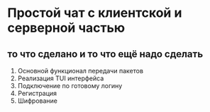# Простой чат с клиентской и серверной частью
## то что сделано и то что ещё надо сделать 
1. Основной функционал передачи пакетов
2. Реализация TUI интерфейса
3. Подключение по готовому логину
4. Регистрация
5. Шифрование
